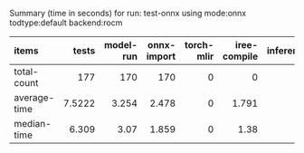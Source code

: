 Summary (time in seconds) for run: test-onnx using mode:onnx todtype:default backend:rocm

| items        |    tests |   model-run |   onnx-import |   torch-mlir |   iree-compile |   inference |
|:-------------|---------:|------------:|--------------:|-------------:|---------------:|------------:|
| total-count  | 177      |     170     |       170     |            0 |          0     |           0 |
| average-time |   7.5222 |       3.254 |         2.478 |            0 |          1.791 |           0 |
| median-time  |   6.309  |       3.07  |         1.859 |            0 |          1.38  |           0 |
